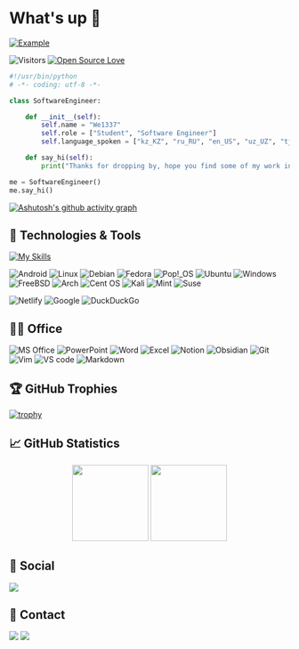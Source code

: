 # What's up 👋

[![Example](https://github-stats-alpha.vercel.app/api?username=We1337&cc=000&tc=fff&ic=fff&bc=000)](https://github-stats-alpha.vercel.app/api?username=We1337&cc=000&tc=fff&ic=fff&bc=000)

![Visitors](https://visitor-badge.laobi.icu/badge?page_id=We1337)
[![Open Source Love](https://badges.frapsoft.com/os/v1/open-source.svg?v=102)](https://github.com/We1337)

```python
#!/usr/bin/python
# -*- coding: utf-8 -*-

class SoftwareEngineer:

    def __init__(self):
        self.name = "We1337"
        self.role = ["Student", "Software Engineer"]
        self.language_spoken = ["kz_KZ", "ru_RU", "en_US", "uz_UZ", "tj_TJ", "de_DE", "tr_TR"]

    def say_hi(self):
        print("Thanks for dropping by, hope you find some of my work interesting.")

me = SoftwareEngineer()
me.say_hi()
```

[![Ashutosh's github activity graph](https://github-readme-activity-graph.vercel.app/graph?username=We1337&bg_color=000000&color=ffffff&line=d00bc3&point=660000&area=true&hide_border=true)](https://github.com/ashutosh00710/github-readme-activity-graph)

## 🔧 Technologies & Tools

[![My Skills](https://skillicons.dev/icons?i=c,cs,cpp,css,go,html,java,js,kotlin,mysql,perl,php,powershell,py,ruby)](https://skillicons.dev)

![Android](https://img.shields.io/badge/Android-3DDC84?style=for-the-badge&logo=android&logoColor=white)
![Linux](https://img.shields.io/badge/Linux-FCC624?style=for-the-badge&logo=linux&logoColor=white)
![Debian](https://img.shields.io/badge/Debian-D70A53?style=for-the-badge&logo=debian&logoColor=white)
![Fedora](https://img.shields.io/badge/Fedora-294172?style=for-the-badge&logo=fedora&logoColor=white)
![Pop!\_OS](https://img.shields.io/badge/Pop!_OS-48B9C7?style=for-the-badge&logo=Pop!_OS&logoColor=white)
![Ubuntu](https://img.shields.io/badge/Ubuntu-E95420?style=for-the-badge&logo=ubuntu&logoColor=white)
![Windows](https://img.shields.io/badge/Windows-0078D6?style=for-the-badge&logo=windows&logoColor=white)
![FreeBSD](https://img.shields.io/badge/-FreeBSD-%23870000?style=for-the-badge&logo=freebsd&logoColor=white)
![Arch](https://img.shields.io/badge/Artix_Linux-10A0CC?style=for-the-badge&logo=artix-linux&logoColor=white)
![Cent OS](https://img.shields.io/badge/Cent%20OS-262577?style=for-the-badge&logo=CentOS&logoColor=white)
![Kali](https://img.shields.io/badge/Kali_Linux-557C94?style=for-the-badge&logo=kali-linux&logoColor=white)
![Mint](https://img.shields.io/badge/Linux_Mint-87CF3E?style=for-the-badge&logo=linux-mint&logoColor=white)
![Suse](https://img.shields.io/badge/SUSE-0C322C?style=for-the-badge&logo=SUSE&logoColor=white)

![Netlify](https://img.shields.io/badge/Netlify-00C7B7?style=for-the-badge&logo=netlify&logoColor=white)
![Google](https://img.shields.io/badge/google-4285F4?style=for-the-badge&logo=google&logoColor=white)
![DuckDuckGo](https://img.shields.io/badge/DuckDuckGo-DE5833?style=for-the-badge&logo=DuckDuckGo&logoColor=white)

## 👨‍💻 Office 

![MS Office](https://img.shields.io/badge/Microsoft_Office-D83B01?style=for-the-badge&logo=microsoft-office&logoColor=white)
![PowerPoint](https://img.shields.io/badge/Microsoft_PowerPoint-B7472A?style=for-the-badge&logo=microsoft-powerpoint&logoColor=white)
![Word](https://img.shields.io/badge/Microsoft_Word-2B579A?style=for-the-badge&logo=microsoft-word&logoColor=white)
![Excel](https://img.shields.io/badge/Microsoft_Excel-217346?style=for-the-badge&logo=microsoft-excel&logoColor=white)
![Notion](https://img.shields.io/badge/Notion-000000?style=for-the-badge&logo=notion&logoColor=white)
![Obsidian](https://img.shields.io/badge/Obsidian-%23483699.svg?style=for-the-badge&logo=obsidian&logoColor=white)
![Git](https://img.shields.io/badge/git-%23F05033.svg?style=for-the-badge&logo=git&logoColor=white)
![Vim](https://img.shields.io/badge/VIM-%2311AB00.svg?style=for-the-badge&logo=vim&logoColor=white)
![VS code](https://img.shields.io/badge/Visual%20Studio%20Code-0078d7.svg?style=for-the-badge&logo=visual-studio-code&logoColor=white)
![Markdown](https://img.shields.io/badge/Markdown-000000?style=for-the-badge&logo=markdown&logoColor=white)

## 🏆 GitHub Trophies

[![trophy](https://github-profile-trophy.vercel.app/?username=We1337&theme=nord&column=7)](https://github.com/ryo-ma/github-profile-trophy)

## 📈 GitHub Statistics

<p align="center">
    <img height="137px" src="https://github-readme-streak-stats.herokuapp.com/?user=We1337&hide_title=true&hide_border=true&show_icons=true&include_all_commits=true&count_private=true&line_height=21&theme=nightowl" />
    <img height="137px" src="https://github-readme-stats.vercel.app/api?username=We1337&hide_title=true&hide_border=true&show_icons=true&include_all_commits=true&count_private=true&line_height=21&theme=nightowl" />
</p>

## 👨 Social

<a href="https://twitter.com/We_1337"><img src="https://img.shields.io/badge/Twitter-1DA1F2?style=for-the-badge&logo=twitter&logoColor=white" /></a>

## 📱 Contact

<a href="https://discord.com/users/1086690859539501116"><img src="https://img.shields.io/badge/Discord-5865F2?style=for-the-badge&logo=discord&logoColor=white" /></a>
<a href="mailto:githubdevice@gmail.com?subject=GitHub"><img src="https://img.shields.io/badge/gmail-%23D14836.svg?&style=for-the-badge&logo=gmail&logoColor=white" /></a>
